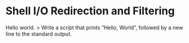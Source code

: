 # Shell I/O Redirection and Filtering
Hello world. > Write a script that prints “Hello, World”, followed by a new line to the standard output.
